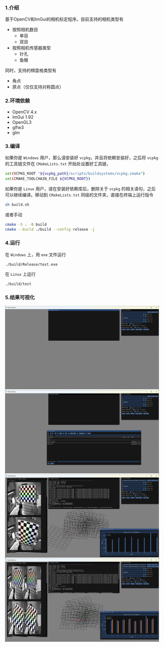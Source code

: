 ### 1.介绍
基于OpenCV和ImGui的相机标定程序。目前支持的相机类型有
* 按照相机数目
    * 单目
    * 双目
* 按照相机传感器类型
    * 针孔
    * 鱼眼

同时，支持的棋盘格类型有
* 角点
* 原点（仅仅支持对称圆点）

### 2.环境依赖
* OpenCV 4.x
* ImGui 1.92
* OpenGL3
* glfw3
* glm


### 3.编译
如果你是 `Windows` 用户，那么请安装好 `vcpkg`，并且将依赖安装好，之后将 `vcpkg` 的工具链文件在 `CMakeLists.txt` 开始处设置好工具链，
```bash
set(VCPKG_ROOT "${vcpkg_path}/scripts/buildsystems/vcpkg.cmake")
set(CMAKE_TOOLCHAIN_FILE ${VCPKG_ROOT})
```
如果你是 `Linux` 用户，请在安装好依赖库后，删除关于 `vcpkg` 的相关语句，之后可以继续编译。移动到 `CMakeLists.txt` 同级的文件夹，直接在终端上运行指令
```bash
sh build.sh
```
或者手动
```bash
cmake -S . -B build
cmake --build ./build --config release -j
```

### 4.运行
在 `Windows` 上，用 `exe` 文件运行
```bash
./build/Release/test.exe
```
在 `Linux` 上运行
```bash
./build/test
```


### 5.结果可视化
<div align="center">
    <img src="result/gui.png" alt="基本的gui界面">
</div>

<div align="center">
    <img src="result/select.png" alt="选择文件夹的界面">
</div>

<div align="center">
    <img src="result/monocular.png" alt="单目标定">
</div>

<div align="center">
    <img src="result/stereo.png" alt="双目标定">
</div>

